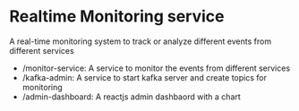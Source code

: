 # Realtime Monitoring service
A real-time monitoring system to track or analyze different events from different services


- /monitor-service: A service to monitor the events from different services
- /kafka-admin: A service to start kafka server and create topics for monitoring
- /admin-dashboard: A reactjs admin dashbaord with a chart
